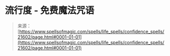 <!--yml

分类：未分类

日期：2024年06月12日 19:05:15

-->

# 流行度 - 免费魔法咒语

> 来源：[https://www.spellsofmagic.com/spells/life_spells/confidence_spells/21602/page.html#0001-01-01](https://www.spellsofmagic.com/spells/life_spells/confidence_spells/21602/page.html#0001-01-01)
